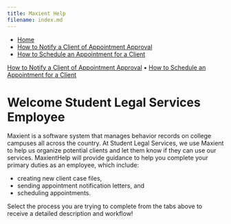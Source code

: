 ```yaml
---
title: Maxient Help
filename: index.md 
--- 
```

<nav>
	    		<ul>
	        		<li><a href="/">Home</a></li>
		        	<li><a href="https://maxienthelp.wordpress.com/how-to-schedule-an-appointment-for-a-client/">How to Notify a Client of Appointment Approval</a></li>
	        		<li><a href="/How to Schedule an Appointment for a Client">How to Schedule an Appointment for a Client</a></li>
	    		</ul>
			</nav>

[How to Notify a Client of Appointment Approval](https://maxienthelp.wordpress.com/how-to-schedule-an-appointment-for-a-client/)        •     [How to Schedule an Appointment for a Client](https://maxienthelp.wordpress.com/how-to-schedule-an-appointment-for-a-client/) 
# Welcome Student Legal Services Employee

Maxient is a software system that manages behavior records on college campuses all across the country. At Student Legal Services, we use Maxient to help us organize potential clients and let them know if they can use our services. MaxientHelp will provide guidance to help you complete your primary duties as an employee, which include:

- creating new client case files,
- sending appointment notification letters, and
- scheduling appointments.

Select the process you are trying to complete from the tabs above to receive a detailed description and workflow!
